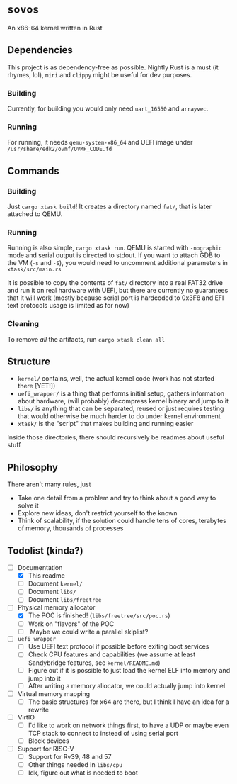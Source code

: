 # `sovos`

An x86-64 kernel written in Rust

## Dependencies
This project is as dependency-free as possible.
Nightly Rust is a must (it rhymes, lol),
`miri` and `clippy` might be useful for dev purposes.

### Building
Currently, for building you would only need `uart_16550` and `arrayvec`.

### Running
For running, it needs `qemu-system-x86_64` and UEFI image under `/usr/share/edk2/ovmf/OVMF_CODE.fd`


## Commands
### Building
Just `cargo xtask build`!
It creates a directory named `fat/`, that is later attached to QEMU.

### Running
Running is also simple, `cargo xtask run`.
QEMU is started with `-nographic` mode and serial output is directed to stdout.
If you want to attach GDB to the VM (`-s` and `-S`), you would need to uncomment
additional parameters in `xtask/src/main.rs`

It is possible to copy the contents of `fat/` directory into a real FAT32 drive
and run it on real hardware with UEFI, but there are currently no guarantees that
it will work (mostly because serial port is hardcoded to 0x3F8 and EFI text
protocols usage is limited as for now)

### Cleaning
To remove _all_ the artifacts, run `cargo xtask clean all`


## Structure
* `kernel/` contains, well, the actual kernel code (work has not started there [YET!])
* `uefi_wrapper/` is a thing that performs initial setup, gathers information
  about hardware, (will probably) decompress kernel binary and jump to it
* `libs/` is anything that can be separated, reused or just requires testing
  that would otherwise be much harder to do under kernel environment
* `xtask/` is the "script" that makes building and running easier

Inside those directories, there should recursively be readmes about useful stuff


## Philosophy
There aren't many rules, just
* Take one detail from a problem and try to think about a good way to solve it
* Explore new ideas, don't restrict yourself to the known
* Think of scalability, if the solution could handle tens of cores,
  terabytes of memory, thousands of processes


## Todolist (kinda?)
- [ ] Documentation
  - [x] This readme
  - [ ] Document `kernel/`
  - [ ] Document `libs/`
  - [ ] Document `libs/freetree`
- [ ] Physical memory allocator
  - [x] The POC is finished! (`libs/freetree/src/poc.rs`)
  - [ ] Work on "flavors" of the POC
  - [ ] <IDEA> Maybe we could write a parallel skiplist?
- [ ] `uefi_wrapper`
  - [ ] Use UEFI text protocol if possible before exiting boot services
  - [ ] Check CPU features and capabilities
        (we assume at least Sandybridge features, see `kernel/README.md`)
  - [ ] Figure out if it is possible to just load the kernel ELF into memory
        and jump into it
  - [ ] After writing a memory allocator, we could actually jump into kernel
- [ ] Virtual memory mapping
  - [ ] The basic structures for x64 are there, but I think I have an idea for a rewrite
- [ ] VirtIO
  - [ ] I'd like to work on network things first, to have a UDP or maybe even
        TCP stack to connect to instead of using serial port
  - [ ] Block devices
- [ ] Support for RISC-V
  - [ ] Support for Rv39, 48 and 57
  - [ ] Other things needed in `libs/cpu`
  - [ ] Idk, figure out what is needed to boot

